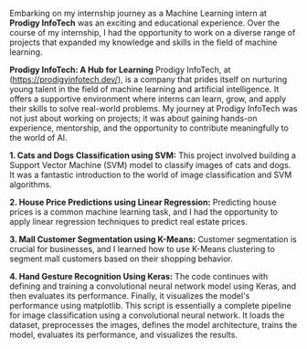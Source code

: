 Embarking on my internship journey as a Machine Learning intern at **Prodigy InfoTech** was an exciting and educational experience. Over the course of my internship, I had the opportunity to work on a diverse range of projects that expanded my knowledge and skills in the field of machine learning.

**Prodigy InfoTech: A Hub for Learning**
Prodigy InfoTech, at (https://prodigyinfotech.dev/), is a company that prides itself on nurturing young talent in the field of machine learning and artificial intelligence. It offers a supportive environment where interns can learn, grow, and apply their skills to solve real-world problems. My journey at Prodigy InfoTech was not just about working on projects; it was about gaining hands-on experience, mentorship, and the opportunity to contribute meaningfully to the world of AI.

**1. Cats and Dogs Classification using SVM:**
This project involved building a Support Vector Machine (SVM) model to classify images of cats and dogs. It was a fantastic introduction to the world of image classification and SVM algorithms.

**2. House Price Predictions using Linear Regression:**
Predicting house prices is a common machine learning task, and I had the opportunity to apply linear regression techniques to predict real estate prices.

**3. Mall Customer Segmentation using K-Means:**
Customer segmentation is crucial for businesses, and I learned how to use K-Means clustering to segment mall customers based on their shopping behavior.

**4. Hand Gesture Recognition Using Keras:**
The code continues with defining and training a convolutional neural network model using Keras, and then evaluates its performance. Finally, it visualizes the model's performance using matplotlib.
This script is essentially a complete pipeline for image classification using a convolutional neural network. It loads the dataset, preprocesses the images, defines the model architecture, trains the model, evaluates its performance, and visualizes the results.
